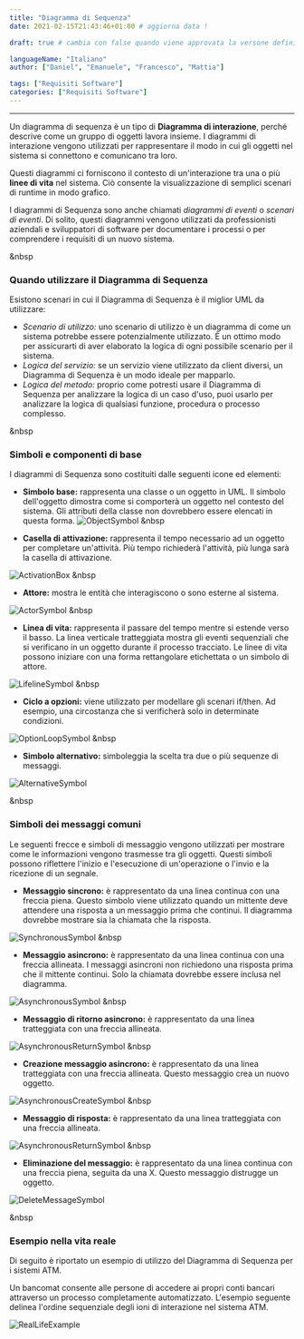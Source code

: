 ```yaml
---
title: "Diagramma di Sequenza" 
date: 2021-02-15T21:43:46+01:00 # aggiorna data !

draft: true # cambia con false quando viene approvata la versone definitiva !

languageName: "Italiano"
author: ["Daniel", "Emanuele", "Francesco", "Mattia"]

tags: ["Requisiti Software"]
categories: ["Requisiti Software"]
---
```



--- 
Un diagramma di sequenza è un tipo di **Diagramma di interazione**, perché descrive come un gruppo di oggetti lavora insieme. I diagrammi di interazione vengono utilizzati per rappresentare il modo in cui gli oggetti nel sistema si connettono e comunicano tra loro.

Questi diagrammi ci forniscono il contesto di un'interazione tra una o più **linee di vita** nel sistema. Ciò consente la visualizzazione di semplici scenari di runtime in modo grafico. 

I diagrammi di Sequenza sono anche chiamati _diagrammi di eventi_ o _scenari di eventi_. Di solito, questi diagrammi vengono utilizzati da professionisti aziendali e sviluppatori di software per documentare i processi o per comprendere i requisiti di un nuovo sistema.

&nbsp
### Quando utilizzare il Diagramma di Sequenza

Esistono scenari in cui il Diagramma di Sequenza è il miglior UML da utilizzare:

- _Scenario di utilizzo:_ uno scenario di utilizzo è un diagramma di come un sistema potrebbe essere potenzialmente utilizzato. È un ottimo modo per assicurarti di aver elaborato la logica di ogni possibile scenario per il sistema.
- _Logica del servizio:_ se un servizio viene utilizzato da client diversi, un Diagramma di Sequenza è un modo ideale per mapparlo.
- _Logica del metodo:_ proprio come potresti usare il Diagramma di Sequenza per analizzare la logica di un caso d'uso, puoi usarlo per analizzare la logica di qualsiasi funzione, procedura o processo complesso.

&nbsp
### Simboli e componenti di base

I diagrammi di Sequenza sono costituiti dalle seguenti icone ed elementi:

- **Simbolo base:** rappresenta una classe o un oggetto in UML. Il simbolo dell'oggetto dimostra come si comporterà un oggetto nel contesto del sistema. Gli attributi della classe non dovrebbero essere elencati in questa forma.
![ObjectSymbol](/images/SequenceDiagram/ObjectSymbol.png) 
&nbsp

- **Casella di attivazione:** rappresenta il tempo necessario ad un oggetto per completare un'attività. Più tempo richiederà l'attività, più lunga sarà la casella di attivazione.

![ActivationBox](/images/SequenceDiagram/ActivationBox.png) 
&nbsp

- **Attore:** mostra le entità che interagiscono o sono esterne al sistema.

![ActorSymbol](/images/SequenceDiagram/ActorSymbol.png) 
&nbsp

- **Linea di vita:** rappresenta il passare del tempo mentre si estende verso il basso. La linea verticale tratteggiata mostra gli eventi sequenziali che si verificano in un oggetto durante il processo tracciato. Le linee di vita possono iniziare con una forma rettangolare etichettata o un simbolo di attore.

![LifelineSymbol](/images/SequenceDiagram/LifelineSymbol.png) 
&nbsp

- **Ciclo a opzioni:** viene utilizzato per modellare gli scenari if/then. Ad esempio, una circostanza che si verificherà solo in determinate condizioni.

![OptionLoopSymbol](/images/SequenceDiagram/OptionLoopSymbol.png) 
&nbsp

- **Simbolo alternativo:** simboleggia la scelta tra due o più sequenze di messaggi.

![AlternativeSymbol](/images/SequenceDiagram/AlternativeSymbol.png) 

&nbsp
### Simboli dei messaggi comuni

Le seguenti frecce e simboli di messaggio vengono utilizzati per mostrare come le informazioni vengono trasmesse tra gli oggetti. Questi simboli possono riflettere l'inizio e l'esecuzione di un'operazione o l'invio e la ricezione di un segnale.

- **Messaggio sincrono:** è rappresentato da una linea continua con una freccia piena. Questo simbolo viene utilizzato quando un mittente deve attendere una risposta a un messaggio prima che continui. Il diagramma dovrebbe mostrare sia la chiamata che la risposta.

![SynchronousSymbol](/images/SequenceDiagram/SynchronousSymbol.png) 
&nbsp

- **Messaggio asincrono:** è rappresentato da una linea continua con una freccia allineata. I messaggi asincroni non richiedono una risposta prima che il mittente continui. Solo la chiamata dovrebbe essere inclusa nel diagramma.

![AsynchronousSymbol](/images/SequenceDiagram/AsynchronousSymbol.png) 
&nbsp

- **Messaggio di ritorno asincrono:** è rappresentato da una linea tratteggiata con una freccia allineata.

![AsynchronousReturnSymbol](/images/SequenceDiagram/AsynchronousReturnSymbol.png) 
&nbsp

- **Creazione messaggio asincrono:** è rappresentato da una linea tratteggiata con una freccia allineata. Questo messaggio crea un nuovo oggetto.

![AsynchronousCreateSymbol](/images/SequenceDiagram/AsynchronousCreateSymbol.png) 
&nbsp

- **Messaggio di risposta:** è rappresentato da una linea tratteggiata con una freccia allineata.

![AsynchronousReturnSymbol](/images/SequenceDiagram/AsynchronousReturnSymbol.png) 
&nbsp

- **Eliminazione del messaggio:** è rappresentato da una linea continua con una freccia piena, seguita da una X. Questo messaggio distrugge un oggetto.

![DeleteMessageSymbol](/images/SequenceDiagram/DeleteMessageSymbol.png) 

&nbsp
### Esempio nella vita reale

Di seguito è riportato un esempio di utilizzo del Diagramma di Sequenza per i sistemi ATM.

Un bancomat consente alle persone di accedere ai propri conti bancari attraverso un processo completamente automatizzato. L'esempio seguente delinea l'ordine sequenziale degli ioni di interazione nel sistema ATM.


![RealLifeExample](/images/SequenceDiagram/Example.png) 